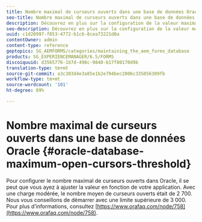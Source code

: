 ```yaml
---
title: Nombre maximal de curseurs ouverts dans une base de données Oracle
seo-title: Nombre maximal de curseurs ouverts dans une base de données Oracle
description: Découvrez en plus sur la configuration de la valeur maximale des curseurs ouverts dans Oracle.
seo-description: Découvrez en plus sur la configuration de la valeur maximale des curseurs ouverts dans Oracle.
uuid: c1d20997-f853-4772-b1c6-8cea73221d0a
contentOwner: admin
content-type: reference
geptopics: SG_AEMFORMS/categories/maintaining_the_aem_forms_database
products: SG_EXPERIENCEMANAGER/6.5/FORMS
discoiquuid: d3565776-1b7d-498c-9840-b17f80170d9b
translation-type: tm+mt
source-git-commit: a3c303d4e3a85e1b2e794bec2006c335056309fb
workflow-type: tm+mt
source-wordcount: '101'
ht-degree: 89%

---
```



# Nombre maximal de curseurs ouverts dans une base de données Oracle {#oracle-database-maximum-open-cursors-threshold}

Pour configurer le nombre maximal de curseurs ouverts dans Oracle, il se peut que vous ayez à ajuster la valeur en fonction de votre application. Avec une charge modérée, le nombre moyen de curseurs ouverts était de 2 700. Nous vous conseillons de démarrer avec une limite supérieure de 3 000. Pour plus d’informations, consultez [https://www.orafaq.com/node/758](https://www.orafaq.com/node/758).
